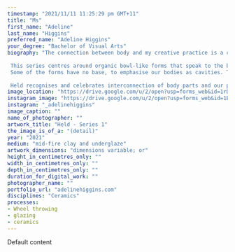 ```yaml
---
timestamp: "2021/11/11 11:25:29 pm GMT+11"
title: "Ms"
first_name: "Adeline"
last_name: "Higgins"
preferred_name: "Adeline Higgins"
your_degree: "Bachelor of Visual Arts"
biography: "The connection between body and my creative practice is a constant inspiration. My graduating work Held, draws on a sense of personal identity, self-acceptance and appreciation. Exploring the idea of body and driving connections that are relatable and comforting.
  
 This series centres around organic bowl-like forms that speak to the body as a vessel. The forms are wheel thrown and altered by hand to represent the folds and creases of skin.
 Some of the forms have no base, to emphasise our bodies as cavities. The intimate and nestled composition highlights the vulnerability and softness of the body and clay itself. 
 
 Held recognises and celebrates interconnection of body parts and our perceptions of body functional, imperfect, beautiful."
image_location: "https://drive.google.com/u/2/open?usp=forms_web&id=1rDyq1QRDWQzTlDIv4tQCeHzY_4nLb9Ez"
instagram_image: "https://drive.google.com/u/2/open?usp=forms_web&id=1BQVrWTHP7hk5-V_jRSkaV3ekKvkv37fB"
instagram: "_adelinehiggins"
image_caption: ""
name_of_photographer: ""
artwork_title: "Held - Series 1"
the_image_is_of_a: "(detail)"
year: "2021"
medium: "mid-fire clay and underglaze"
artwork_dimensions: "dimensions variable; or"
height_in_centimetres_only: ""
width_in_centimetres_only: ""
depth_in_centimetres_only: ""
duration_for_digital_work: ""
photographer_name: ""
portfolio_url: "adelinehiggins.com"
disciplines: "Ceramics"
processes:
- Wheel throwing
- glazing
- ceramics
---
```


Default content